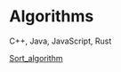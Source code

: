 # Algorithms
C++, Java, JavaScript, Rust


[Sort_algorithm](https://github.com/dongsub-joung/Sort_algorithm)
